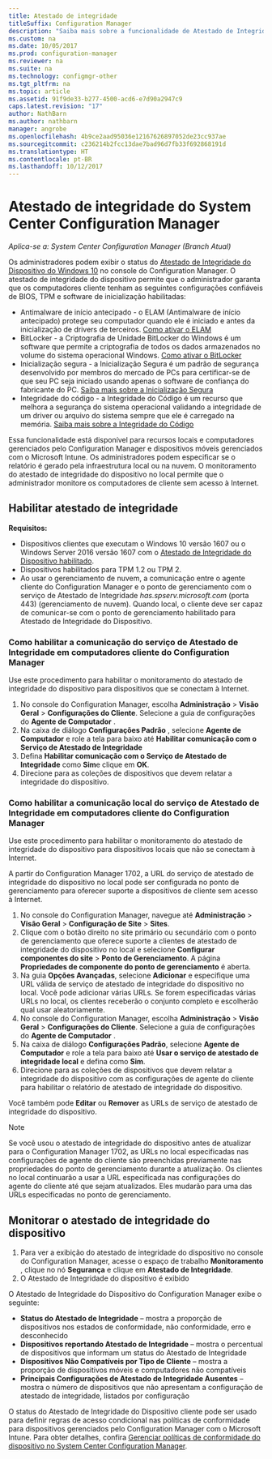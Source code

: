 ```yaml
---
title: Atestado de integridade
titleSuffix: Configuration Manager
description: "Saiba mais sobre a funcionalidade de Atestado de Integridade do Dispositivo visualizável no console do Configuration Manager."
ms.custom: na
ms.date: 10/05/2017
ms.prod: configuration-manager
ms.reviewer: na
ms.suite: na
ms.technology: configmgr-other
ms.tgt_pltfrm: na
ms.topic: article
ms.assetid: 91f9de33-b277-4500-acd6-e7d90a2947c9
caps.latest.revision: "17"
author: NathBarn
ms.author: nathbarn
manager: angrobe
ms.openlocfilehash: 4b9ce2aad95036e12167626897052de23cc937ae
ms.sourcegitcommit: c236214b2fcc13dae7bad96d7fb33f692868191d
ms.translationtype: HT
ms.contentlocale: pt-BR
ms.lasthandoff: 10/12/2017
---
```

# <a name="health-attestation-for-system-center-configuration-manager"></a>Atestado de integridade do System Center Configuration Manager

*Aplica-se a: System Center Configuration Manager (Branch Atual)*

Os administradores podem exibir o status do [Atestado de Integridade do Dispositivo do Windows 10](https://technet.microsoft.com/library/mt592023.aspx) no console do Configuration Manager.  O atestado de integridade do dispositivo permite que o administrador garanta que os computadores cliente tenham as seguintes configurações confiáveis de BIOS, TPM e software de inicialização habilitadas:  

-   Antimalware de início antecipado - o ELAM (Antimalware de início antecipado) protege seu computador quando ele é iniciado e antes da inicialização de drivers de terceiros. [Como ativar o ELAM](https://gallery.technet.microsoft.com/How-to-turn-on-Early-84552ec5)  
-   BitLocker - a Criptografia de Unidade BitLocker do Windows é um software que permite a criptografia de todos os dados armazenados no volume do sistema operacional Windows.  [Como ativar o BitLocker](https://gallery.technet.microsoft.com/How-to-turn-on-BitLocker-34294d3d)  
-   Inicialização segura - a Inicialização Segura é um padrão de segurança desenvolvido por membros do mercado de PCs para certificar-se de que seu PC seja iniciado usando apenas o software de confiança do fabricante do PC. [Saiba mais sobre a Inicialização Segura](https://technet.microsoft.com/library/hh824987.aspx)  
-   Integridade do código - a Integridade do Código é um recurso que melhora a segurança do sistema operacional validando a integridade de um driver ou arquivo do sistema sempre que ele é carregado na memória. [Saiba mais sobre a Integridade do Código](https://technet.microsoft.com/library/dd348642.aspx)  

Essa funcionalidade está disponível para recursos locais e computadores gerenciados pelo Configuration Manager e dispositivos móveis gerenciados com o Microsoft Intune. Os administradores podem especificar se o relatório é gerado pela infraestrutura local ou na nuvem. O monitoramento do atestado de integridade do dispositivo no local permite que o administrador monitore os computadores de cliente sem acesso à Internet.

## <a name="enable-health-attestation"></a>Habilitar atestado de integridade

 **Requisitos:**  

-   Dispositivos clientes que executam o Windows 10 versão 1607 ou o Windows Server 2016 versão 1607 com o [Atestado de Integridade do Dispositivo habilitado](https://technet.microsoft.com/windows-server-docs/security/device-health-attestation).
-   Dispositivos habilitados para TPM 1.2 ou TPM 2.
-   Ao usar o gerenciamento de nuvem, a comunicação entre o agente cliente do Configuration Manager e o ponto de gerenciamento com o serviço de Atestado de Integridade *has.spserv.microsoft.com* (porta 443) (gerenciamento de nuvem). Quando local, o cliente deve ser capaz de comunicar-se com o ponto de gerenciamento habilitado para Atestado de Integridade do Dispositivo.

### <a name="how-to-enable-health-attestation-service-communication-on-configuration-manager-client-computers"></a>Como habilitar a comunicação do serviço de Atestado de Integridade em computadores cliente do Configuration Manager

Use este procedimento para habilitar o monitoramento do atestado de integridade do dispositivo para dispositivos que se conectam à Internet.

1.  No console do Configuration Manager, escolha **Administração** > **Visão Geral** > **Configurações do Cliente**.  Selecione a guia de configurações do **Agente de Computador** .  
2.  Na caixa de diálogo **Configurações Padrão** , selecione **Agente de Computador** e role a tela para baixo até **Habilitar comunicação com o Serviço de Atestado de Integridade**  
3.  Defina **Habilitar comunicação com o Serviço de Atestado de Integridade** como **Sim**e clique em **OK**.  
4. Direcione para as coleções de dispositivos que devem relatar a integridade do dispositivo.

### <a name="how-to-enable-on-premises-health-attestation-service-communication-on-configuration-manager-client-computers"></a>Como habilitar a comunicação local do serviço de Atestado de Integridade em computadores cliente do Configuration Manager
Use este procedimento para habilitar o monitoramento do atestado de integridade do dispositivo para dispositivos locais que não se conectam à Internet.

A partir do Configuration Manager 1702, a URL do serviço de atestado de integridade do dispositivo no local pode ser configurada no ponto de gerenciamento para oferecer suporte a dispositivos de cliente sem acesso à Internet.

1. No console do Configuration Manager, navegue até **Administração** > **Visão Geral** > **Configuração de Site** > **Sites**.
2. Clique com o botão direito no site primário ou secundário com o ponto de gerenciamento que oferece suporte a clientes de atestado de integridade do dispositivo no local e selecione **Configurar componentes do site** > **Ponto de Gerenciamento**. A página **Propriedades de componente do ponto de gerenciamento** é aberta.
3. Na guia **Opções Avançadas**, selecione **Adicionar** e especifique uma URL válida de serviço de atestado de integridade do dispositivo no local. Você pode adicionar várias URLs. Se forem especificadas várias URLs no local, os clientes receberão o conjunto completo e escolherão qual usar aleatoriamente.
4.  No console do Configuration Manager, escolha **Administração** > **Visão Geral** > **Configurações do Cliente**.  Selecione a guia de configurações do **Agente de Computador** .  
5.  Na caixa de diálogo **Configurações Padrão**, selecione **Agente de Computador** e role a tela para baixo até **Usar o serviço de atestado de integridade local** e defina como **Sim**.
6. Direcione para as coleções de dispositivos que devem relatar a integridade do dispositivo com as configurações de agente do cliente para habilitar o relatório de atestado de integridade do dispositivo.

Você também pode **Editar** ou **Remover** as URLs de serviço de atestado de integridade do dispositivo.

> [!NOTE]
> Se você usou o atestado de integridade do dispositivo antes de atualizar para o Configuration Manager 1702, as URLs no local especificadas nas configurações de agente do cliente são preenchidas previamente nas propriedades do ponto de gerenciamento durante a atualização. Os clientes no local continuarão a usar a URL especificada nas configurações do agente do cliente até que sejam atualizados. Eles mudarão para uma das URLs especificadas no ponto de gerenciamento.

## <a name="monitor-device-health-attestation"></a>Monitorar o atestado de integridade do dispositivo

1.  Para ver a exibição do atestado de integridade do dispositivo no console do Configuration Manager, acesse o espaço de trabalho **Monitoramento** , clique no nó **Segurança** e clique em **Atestado de Integridade**.  
2.  O Atestado de Integridade do dispositivo é exibido  

O Atestado de Integridade do Dispositivo do Configuration Manager exibe o seguinte:  

-   **Status do Atestado de Integridade** – mostra a proporção de dispositivos nos estados de conformidade, não conformidade, erro e desconhecido  
-   **Dispositivos reportando Atestado de Integridade** – mostra o percentual de dispositivos que informam um status do Atestado de Integridade  
-   **Dispositivos Não Compatíveis por Tipo de Cliente** – mostra a proporção de dispositivos móveis e computadores não compatíveis  
-   **Principais Configurações de Atestado de Integridade Ausentes** – mostra o número de dispositivos que não apresentam a configuração de atestado de integridade, listados por configuração

O status do Atestado de Integridade do Dispositivo cliente pode ser usado para definir regras de acesso condicional nas políticas de conformidade para dispositivos gerenciados pelo Configuration Manager com o Microsoft Intune. Para obter detalhes, confira [Gerenciar políticas de conformidade do dispositivo no System Center Configuration Manager](/sccm/protect/deploy-use/device-compliance-policies).  
